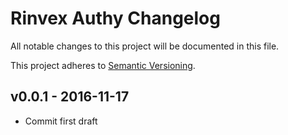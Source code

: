 # Rinvex Authy Changelog

All notable changes to this project will be documented in this file.

This project adheres to [Semantic Versioning](CONTRIBUTING.md).


## v0.0.1 - 2016-11-17
- Commit first draft
